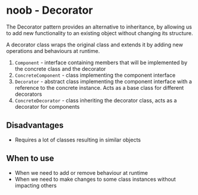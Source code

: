 # noob - Decorator
The Decorator pattern provides an alternative to inheritance, by allowing us to add new functionality to an existing object without changing its structure.

A decorator class wraps the original class and extends it by adding new operations and behaviours at runtime.

1) `Component` - interface containing members that will be implemented by the concrete class and the decorator
2) `ConcreteComponent` - class implementing the component interface
3) `Decorator` - abstract class implementing the component interface with a reference to the concrete instance. Acts as a base class for different decorators
4) `ConcreteDecorator` - class inheriting the decorator class, acts as a decorator for components

## Disadvantages
- Requires a lot of classes resulting in similar objects

## When to use
- When we need to add or remove behaviour at runtime
- When we need to make changes to some class instances without impacting others


